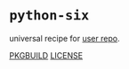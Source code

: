 # `python-six`

universal recipe for [user repo](../themartiancompany/ur).

[PKGBUILD](PKGBUILD)
[LICENSE](COPYING)
